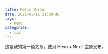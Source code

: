 ```yaml
---
title: Hello World
date: 2025-08-11 21:50:48
tags:
  - Hexo
categories:
  - 日志
---
```

这是我的第一篇文章，使用 Hexo + NexT 主题发布。
